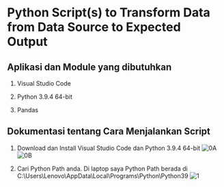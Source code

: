 # Python  Script(s) to Transform Data from Data Source to Expected Output


## Aplikasi dan Module yang dibutuhkan
1. Visual Studio Code

2. Python 3.9.4 64-bit

3. Pandas


## Dokumentasi tentang Cara Menjalankan Script
1. Download dan Install Visual Studio Code dan Python 3.9.4 64-bit
![0A](https://user-images.githubusercontent.com/61418879/115966186-beb16780-a556-11eb-9bd4-ab2a83038a66.png)
![0B](https://user-images.githubusercontent.com/61418879/115966213-d0930a80-a556-11eb-9dca-cbd8c8fc5bba.png)

2. Cari Python Path anda. Di laptop saya Python Path berada di C:\Users\Lenovo\AppData\Local\Programs\Python\Python39
![1](https://user-images.githubusercontent.com/61418879/115965650-56618680-a554-11eb-9edd-901bd15660de.png) 
